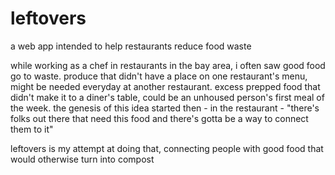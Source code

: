 # leftovers
a web app intended to help restaurants reduce food waste

while working as a chef in restaurants in the bay area, i often saw good food go to waste. produce that didn't have a place on one restaurant's menu, might be needed everyday at another restaurant. excess prepped food that didn't make it to a diner's table, could be an unhoused person's first meal of the week. the genesis of this idea started then - in the restaurant - "there's folks out there that need this food and there's gotta be a way to connect them to it"

leftovers is my attempt at doing that, connecting people with good food that would otherwise turn into compost
